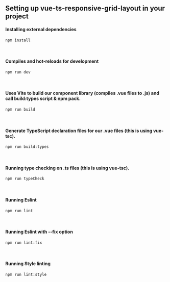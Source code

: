 ## Setting up vue-ts-responsive-grid-layout in your project

#### Installing external dependencies
```
npm install
```

<br/>

#### Compiles and hot-reloads for development
```
npm run dev
```

<br/>

#### Uses Vite to build our component library (compiles .vue files to .js) and call build:types script & npm pack. 
```
npm run build
```

<br/>

#### Generate TypeScript declaration files for our .vue files (this is using vue-tsc).
```
npm run build:types
```

<br/>

#### Running type checking on .ts files (this is using vue-tsc).
```
npm run typeCheck
```

<br/>

#### Running Eslint
```
npm run lint
```

<br/>

#### Running Eslint with --fix option
```
npm run lint:fix
```

<br/>

#### Running Style linting
```
npm run lint:style
```
